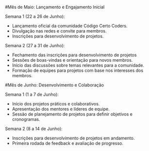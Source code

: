 #Mês de Maio: Lançamento e Engajamento Inicial

Semana 1 (22 a 26 de Junho): 
- Lançamento oficial da comunidade Código Certo Coders.
- Divulgação nas redes e convite para membros.
- Inscrições para desenvolvimento de projetos.

Semana 2 (27 a 31 de Junho):
- Fechamento das inscrições para desenvolvimento de projetos
- Sessões de boas-vindas e orientação para novos membros.
- Início das discussões sobre temas relevantes para a comunidade.
- Formação de equipes para projetos com base nos interesses dos membros.

#Mês de Junho: Desenvolvimento e Colaboração

Semana 1 (1 a 7 de Junho):
- Início dos projetos práticos e colaborativos.
- Apresentação dos mentores e líderes de equipe.
- Sessão de planejamento de projetos para definir objetivos e cronogramas.

Semana 2 (8 a 14 de Junho):
- Inscrições para desenvolvimento de projetos em andamento.
- Primeira rodada de feedback e avaliação de progresso.

